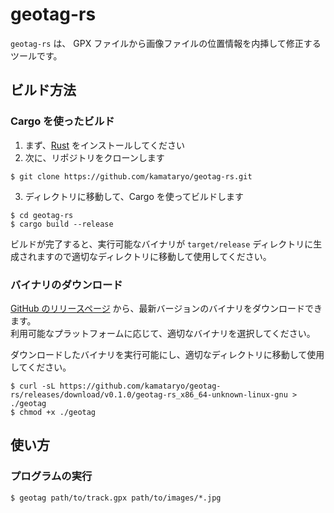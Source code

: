 # geotag-rs

`geotag-rs` は、 GPX ファイルから画像ファイルの位置情報を内挿して修正するツールです。

## ビルド方法

### Cargo を使ったビルド

1. まず、[Rust](https://www.rust-lang.org/tools/install) をインストールしてください
2. 次に、リポジトリをクローンします

  ```shell
  $ git clone https://github.com/kamataryo/geotag-rs.git
  ```

3. ディレクトリに移動して、Cargo を使ってビルドします
　
  ```shell
  $ cd geotag-rs
  $ cargo build --release
  ```

ビルドが完了すると、実行可能なバイナリが `target/release` ディレクトリに生成されますので適切なディレクトリに移動して使用してください。

### バイナリのダウンロード

[GitHub のリリースページ](https://github.com/kamataryo/geotag-rs/releases/latest) から、最新バージョンのバイナリをダウンロードできます。  
利用可能なプラットフォームに応じて、適切なバイナリを選択してください。

ダウンロードしたバイナリを実行可能にし、適切なディレクトリに移動して使用してください。

```shell
$ curl -sL https://github.com/kamataryo/geotag-rs/releases/download/v0.1.0/geotag-rs_x86_64-unknown-linux-gnu > ./geotag
$ chmod +x ./geotag
```

## 使い方

### プログラムの実行

```
$ geotag path/to/track.gpx path/to/images/*.jpg
```
